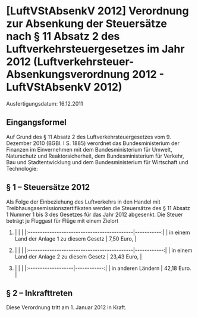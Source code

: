 # [LuftVStAbsenkV 2012] Verordnung zur Absenkung der Steuersätze nach § 11 Absatz 2 des Luftverkehrsteuergesetzes im Jahr 2012  (Luftverkehrsteuer-Absenkungsverordnung 2012 - LuftVStAbsenkV 2012)

Ausfertigungsdatum: 16.12.2011

 

## Eingangsformel

Auf Grund des § 11 Absatz 2 des Luftverkehrsteuergesetzes vom 9. Dezember 2010 (BGBl. I S. 1885) verordnet das Bundesministerium der Finanzen im Einvernehmen mit dem Bundesministerium für Umwelt, Naturschutz und Reaktorsicherheit, dem Bundesministerium für Verkehr, Bau und Stadtentwicklung und dem Bundesministerium für Wirtschaft und Technologie:


## § 1 – Steuersätze 2012

Als Folge der Einbeziehung des Luftverkehrs in den Handel mit Treibhausgasemissionszertifikaten werden die Steuersätze des § 11 Absatz 1 Nummer 1 bis 3 des Gesetzes für das Jahr 2012 abgesenkt. Die Steuer beträgt je Fluggast für Flüge mit einem Zielort  
  

1. |                                             |            |
|:--------------------------------------------|-----------:|
| in einem Land der Anlage 1 zu diesem Gesetz | 7,50 Euro, |

2. |                                             |             |
|:--------------------------------------------|------------:|
| in einem Land der Anlage 2 zu diesem Gesetz | 23,43 Euro, |

3. |                    |             |
|:-------------------|------------:|
| in anderen Ländern | 42,18 Euro. |


## § 2 – Inkrafttreten

Diese Verordnung tritt am 1. Januar 2012 in Kraft.
